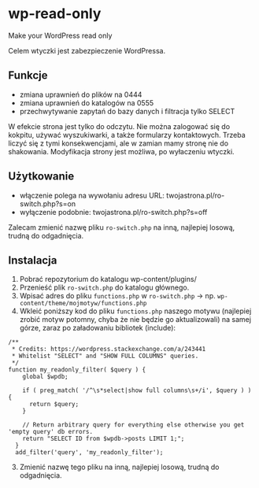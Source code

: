 # wp-read-only
Make your WordPress read only

Celem wtyczki jest zabezpieczenie WordPressa.


## Funkcje
- zmiana uprawnień do plików na 0444
- zmiana uprawnień do katalogów na 0555
- przechwytywanie zapytań do bazy danych i filtracja tylko SELECT


W efekcie strona jest tylko do odczytu. Nie można zalogować się do kokpitu, używać wyszukiwarki, a także formularzy kontaktowych.
Trzeba liczyć się z tymi konsekwencjami, ale w zamian mamy stronę nie do shakowania.
Modyfikacja strony jest możliwa, po wyłaczeniu wtyczki.

## Użytkowanie
- włączenie polega na wywołaniu adresu URL: twojastrona.pl/ro-switch.php?s=on
- wyłączenie podobnie: twojastrona.pl/ro-switch.php?s=off


Zalecam zmienić nazwę pliku `ro-switch.php` na inną, najlepiej losową, trudną do odgadnięcia.


## Instalacja

1. Pobrać repozytorium do katalogu wp-content/plugins/
2. Przenieść plik `ro-switch.php` do katalogu głównego.
3. Wpisać adres do pliku `functions.php` w `ro-switch.php` -> np. `wp-content/theme/mojmotyw/functions.php`
4. Wkleić poniższy kod do pliku `functions.php` naszego motywu (najlepiej zrobić motyw potomny, chyba że nie będzie go aktualizowali) na samej górze, zaraz po załadowaniu bibliotek (include):

```
/**
 * Credits: https://wordpress.stackexchange.com/a/243441
 * Whitelist "SELECT" and "SHOW FULL COLUMNS" queries.
 */
function my_readonly_filter( $query ) {
    global $wpdb;
  
    if ( preg_match( '/^\s*select|show full columns\s+/i', $query ) ) {
      return $query;
    }
  
    // Return arbitrary query for everything else otherwise you get 'empty query' db errors.
    return "SELECT ID from $wpdb->posts LIMIT 1;";
  }
  add_filter('query', 'my_readonly_filter');
```

3. Zmienić nazwę tego pliku na inną, najlepiej losową, trudną do odgadnięcia.
